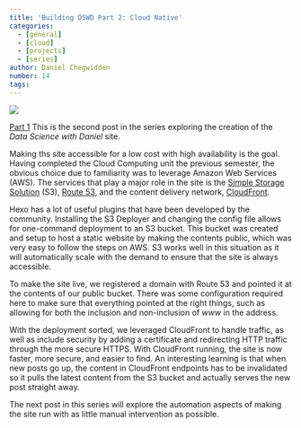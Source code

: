 ```yaml
---
title: 'Building DSWD Part 2: Cloud Native'
categories:
  - [general]
  - [cloud]
  - [projects]
  - [series]
author: Daniel Chegwidden
number: 14
tags:
---
```


![](/images/Post_Cloud.png)

[Part 1](https://www.datasciencewithdaniel.com.au/2021/01/10/Building-DSWD-Part-1-Gitting-Started/)
This is the second post in the series exploring the creation of the *Data Science with Daniel* site.

Making ths site accessible for a low cost with high availability is the goal. Having completed the Cloud Computing unit the previous semester, the obvious choice due to familiarity was to leverage Amazon Web Services (AWS). The services that play a major role in the site is the [Simple Storage Solution](https://aws.amazon.com/s3/) (S3), [Route 53](https://aws.amazon.com/route53/), and the content delivery network, [CloudFront](https://aws.amazon.com/cloudfront/).

Hexo has a lot of useful plugins that have been developed by the community. Installing the S3 Deployer and changing the config file allows for one-command deployment to an S3 bucket. This bucket was created and setup to host a static website by making the contents public, which was very easy to follow the steps on AWS. S3 works well in this situation as it will automatically scale with the demand to ensure that the site is always accessible.

To make the site live, we registered a domain with Route 53 and pointed it at the contents of our public bucket. There was some configuration required here to make sure that everything pointed at the right things, such as allowing for both the inclusion and non-inclusion of *www* in the address.

With the deployment sorted, we leveraged CloudFront to handle traffic, as well as include security by adding a certificate and redirecting HTTP traffic through the more secure HTTPS. With CloudFront running, the site is now faster, more secure, and easier to find. An interesting learning is that when new posts go up, the content in CloudFront endpoints has to be invalidated so it pulls the latest content from the S3 bucket and actually serves the new post straight away.

The next post in this series will explore the automation aspects of making the site run with as little manual intervention as possible.

